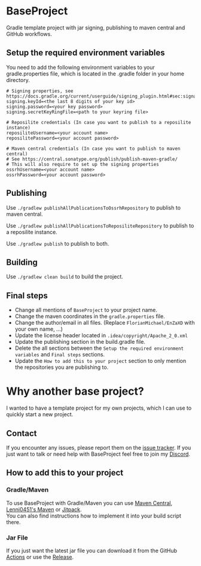 # BaseProject
Gradle template project with jar signing, publishing to maven central and GitHub workflows.

## Setup the required environment variables
You need to add the following environment variables to your gradle.properties file, which is located in the .gradle folder
in your home directory.

```properties
# Signing properties, see https://docs.gradle.org/current/userguide/signing_plugin.html#sec:signatory_credentials
signing.keyId=<the last 8 digits of your key id>
signing.password=<your key password>
signing.secretKeyRingFile=<path to your keyring file>

# Reposilite credentials (In case you want to publish to a reposilite instance)
reposiliteUsername=<your account name>
reposilitePassword=<your account password>

# Maven central credentials (In case you want to publish to maven central)
# See https://central.sonatype.org/publish/publish-maven-gradle/
# This will also require to set up the signing properties
ossrhUsername=<your account name>
ossrhPassword=<your account password>
```

## Publishing
Use `./gradlew publishAllPublicationsToOssrhRepository` to publish to maven central.

Use `./gradlew publishAllPublicationsToReposiliteRepository` to publish to a reposilite instance.

Use `./gradlew publish` to publish to both.

## Building
Use `./gradlew clean build` to build the project.

## Final steps
- Change all mentions of `BaseProject` to your project name.
- Change the maven coordinates in the `gradle.properties` file.
- Change the author/email in all files. (Replace `FlorianMichael/EnZaXD` with your own name, ...)
- Update the license header located in `.idea/copyright/Apache_2_0.xml`
- Update the publishing section in the build.gradle file.
- Delete the all sections between the `Setup the required environment variables` and `Final steps` sections.
- Update the `How to add this to your project` section to only mention the repositories you are publishing to.

# Why another base project?
I wanted to have a template project for my own projects, which I can use to quickly start a new project.

## Contact
If you encounter any issues, please report them on the [issue tracker](https://github.com/FlorianMichael/BaseProject/issues). If you just want to talk or need help with BaseProject feel free to join my [Discord](https://discord.gg/BwWhCHUKDf).

## How to add this to your project
### Gradle/Maven
To use BaseProject with Gradle/Maven you can use [Maven Central](https://mvnrepository.com/artifact/de.florianmichael/BaseProject), [Lenni0451's Maven](https://maven.lenni0451.net/#/releases/de/florianmichael/BaseProject) or [Jitpack](https://jitpack.io/#FlorianMichael/BaseProject).  
You can also find instructions how to implement it into your build script there.

### Jar File
If you just want the latest jar file you can download it from the GitHub [Actions](https://github.com/FlorianMichael/BaseProject/actions) or use the [Release](https://github.com/FlorianMichael/BaseProject/releases).
